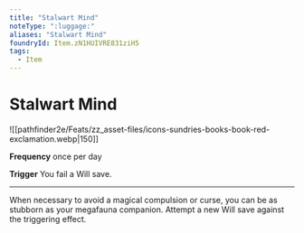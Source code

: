 ```yaml
---
title: "Stalwart Mind"
noteType: ":luggage:"
aliases: "Stalwart Mind"
foundryId: Item.zN1HUIVRE831ziH5
tags:
  - Item
---
```


# Stalwart Mind
![[pathfinder2e/Feats/zz_asset-files/icons-sundries-books-book-red-exclamation.webp|150]]

**Frequency** once per day

**Trigger** You fail a Will save.

* * *

When necessary to avoid a magical compulsion or curse, you can be as stubborn as your megafauna companion. Attempt a new Will save against the triggering effect.
